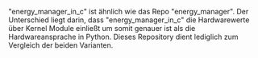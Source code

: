 "energy_manager_in_c" ist ähnlich wie das Repo "energy_manager". Der Unterschied liegt darin, dass "energy_manager_in_c" die Hardwarewerte über Kernel Module einließt um somit genauer ist als die Hardwareansprache in Python. Dieses Repository dient lediglich zum Vergleich der beiden Varianten.
